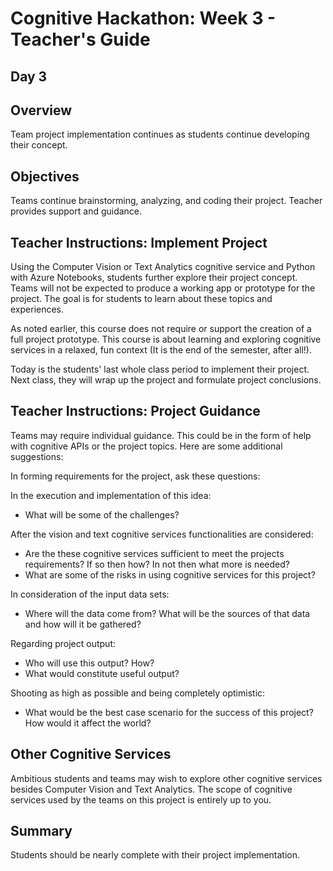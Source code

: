 # Cognitive Hackathon: Week 3 - Teacher's Guide
## Day 3

## Overview 
Team project implementation continues as students continue developing their concept.

## Objectives
Teams continue brainstorming, analyzing, and coding their project. Teacher provides support and guidance.

## Teacher Instructions: Implement Project
Using the Computer Vision or Text Analytics cognitive service and Python with Azure Notebooks, students further explore their project concept. Teams will not be expected to produce a working app or prototype for the project. The goal is for students to learn about these topics and experiences.

As noted earlier, this course does not require or support the creation of a full project prototype. This course is about learning and exploring cognitive services in a relaxed, fun context (It is the end of the semester, after all!).

Today is the students' last whole class period to implement their project. Next class, they will wrap up the project and formulate project conclusions.

## Teacher Instructions: Project Guidance

Teams may require individual guidance. This could be in the form of help with cognitive APIs or the project topics. Here are some additional suggestions:

In forming requirements for the project, ask these questions: 

In the execution and implementation of this idea:
* What will be some of the challenges?

After the vision and text cognitive services functionalities are considered:
* Are the these cognitive services sufficient to meet the projects requirements? If so then how? In not then what more is needed?
* What are some of the risks in using cognitive services for this project?

In consideration of the input data sets:
* Where will the data come from? What will be the sources of that data and how will it be gathered?

Regarding project output:
* Who will use this output? How?
* What would constitute useful output?

Shooting as high as possible and being completely optimistic:
* What would be the best case scenario for the success of this project? How would it affect the world?


## Other Cognitive Services
Ambitious students and teams may wish to explore other cognitive services besides Computer Vision and Text Analytics. The scope of cognitive services used by the teams on this project is entirely up to you. 

## Summary
Students should be nearly complete with their project implementation.
